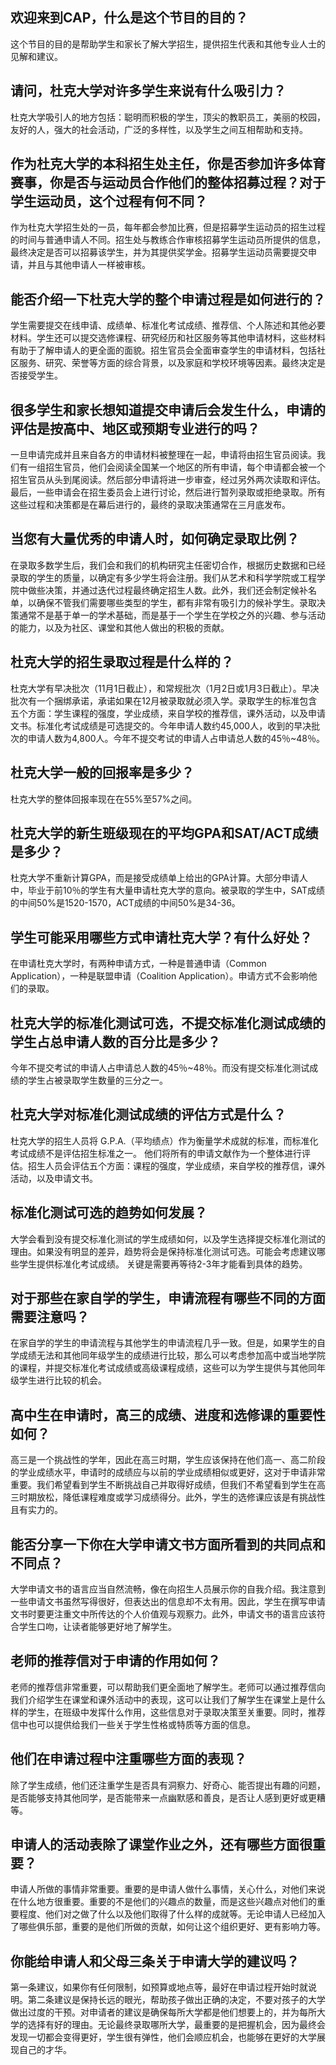 
## 欢迎来到CAP，什么是这个节目的目的？  

这个节目的目的是帮助学生和家长了解大学招生，提供招生代表和其他专业人士的见解和建议。 


## 请问，杜克大学对许多学生来说有什么吸引力？  

杜克大学吸引人的地方包括：聪明而积极的学生，顶尖的教职员工，美丽的校园，友好的人，强大的社会活动，广泛的多样性，以及学生之间互相帮助和支持。 


## 作为杜克大学的本科招生处主任，你是否参加许多体育赛事，你是否与运动员合作他们的整体招募过程？对于学生运动员，这个过程有何不同？  

作为杜克大学招生处的一员，每年都会参加比赛，但是招募学生运动员的招生过程的时间与普通申请人不同。招生处与教练合作审核招募学生运动员所提供的信息，最终决定是否可以招募该学生，并为其提供奖学金。招募学生运动员需要提交申请，并且与其他申请人一样被审核。 


## 能否介绍一下杜克大学的整个申请过程是如何进行的？  

学生需要提交在线申请、成绩单、标准化考试成绩、推荐信、个人陈述和其他必要材料。学生还可以提交选修课程、研究经历和社区服务等其他申请材料，这些材料有助于了解申请人的更全面的面貌。招生官员会全面审查学生的申请材料，包括社区服务、研究、荣誉等方面的综合背景，以及家庭和学校环境等因素。最终决定是否接受学生。


## 很多学生和家长想知道提交申请后会发生什么，申请的评估是按高中、地区或预期专业进行的吗？

一旦申请完成并且来自各方的申请材料被整理在一起，申请将由招生官员阅读。我们有一组招生官员，他们会阅读全国某一个地区的所有申请，每个申请都会被一个招生官员从头到尾阅读。然后部分申请将进一步审查，经过另外两次读取和评估。最后，一些申请会在招生委员会上进行讨论，然后进行暂列录取或拒绝录取。所有这些过程和决策都是在幕后进行的，最终的录取决策通常在三月底发布。

## 当您有大量优秀的申请人时，如何确定录取比例？

在录取多数学生后，我们会和我们的机构研究主任密切合作，根据历史数据和已经录取的学生的质量，以确定有多少学生将会注册。我们从艺术和科学学院或工程学院中做些决策，并通过迭代过程最终确定招生人数。此外，我们还会制定候补名单，以确保不管我们需要哪些类型的学生，都有非常有吸引力的候补学生。录取决策通常不是基于单一的学术基础，而是基于一个学生在学校之外的兴趣、参与活动的能力，以及为社区、课堂和其他人做出的积极的贡献。


## 杜克大学的招生录取过程是什么样的？

杜克大学有早决批次（11月1日截止），和常规批次（1月2日或1月3日截止）。早决批次有一个捆绑承诺，承诺如果在12月被录取就必须入学。录取学生的标准包含五个方面：学生课程的强度，学业成绩，来自学校的推荐信，课外活动，以及申请文书。标准化考试成绩是可选提交的。今年申请人数约45,000人，收到的早决批次的申请人数为4,800人。今年不提交考试的申请人占申请总人数的45％~48％。 

## 杜克大学一般的回报率是多少？

杜克大学的整体回报率现在在55%至57%之间。

## 杜克大学的新生班级现在的平均GPA和SAT/ACT成绩是多少？

杜克大学不重新计算GPA，而是接受成绩单上给出的GPA计算。大部分申请人中，毕业于前10％的学生有大量申请杜克大学的意向。被录取的学生中，SAT成绩的中间50%是1520-1570，ACT成绩的中间50%是34-36。

## 学生可能采用哪些方式申请杜克大学？有什么好处？

在申请杜克大学时，有两种申请方式，一种是普通申请（Common Application），一种是联盟申请（Coalition Application）。申请方式不会影响他们的录取。

## 杜克大学的标准化测试可选，不提交标准化测试成绩的学生占总申请人数的百分比是多少？

今年不提交考试的申请人占申请总人数的45％~48％。而没有提交标准化测试成绩的学生占被录取学生数量的三分之一。 

## 杜克大学对标准化测试成绩的评估方式是什么？

杜克大学的招生人员将 G.P.A.（平均绩点）作为衡量学术成就的标准，而标准化考试成绩不是评估招生标准之一。 他们将所有的申请文献作为一个整体进行评估。招生人员会评估五个方面：课程的强度，学业成绩，来自学校的推荐信，课外活动，以及申请文书。 

## 标准化测试可选的趋势如何发展？

大学会看到没有提交标准化测试的学生成绩如何，以及学生选择提交标准化测试的理由。如果没有明显的差异，趋势将会是保持标准化测试可选。可能会考虑建议哪些学生提供标准化考试成绩。 关键是需要再等待2-3年才能看到具体的趋势。


## 对于那些在家自学的学生，申请流程有哪些不同的方面需要注意吗？


在家自学的学生的申请流程与其他学生的申请流程几乎一致。但是，如果学生的自学成绩无法和其他同年级学生的成绩进行比较，那么可以考虑参加高中或当地学院的课程，并提交标准化考试成绩或高级课程成绩，这些可以为学生提供与其他同年级学生进行比较的机会。


## 高中生在申请时，高三的成绩、进度和选修课的重要性如何？


高三是一个挑战性的学年，因此在高三时期，学生应该保持在他们高一、高二阶段的学业成绩水平，申请时的成绩应与以前的学业成绩相似或更好，这对于申请非常重要。我们希望看到学生不断挑战自己并取得好成绩，但我们不希望看到学生在高三时期放松，降低课程难度或学习成绩得分。此外，学生的选修课应该是有挑战性且有实力的。


## 能否分享一下你在大学申请文书方面所看到的共同点和不同点？


大学申请文书的语言应当自然流畅，像在向招生人员展示你的自我介绍。我注意到一些申请文书虽然写得很好，但表达出的信息却不太有用。因此，学生在撰写申请文书时要更注重文中所传达的个人价值观与观察力。此外，申请文书的语言应该符合学生口吻，让读者能够更好地了解学生。


## 老师的推荐信对于申请的作用如何？


老师的推荐信非常重要，可以帮助我们更全面地了解学生。老师可以通过推荐信向我们介绍学生在课堂和课外活动中的表现，这可以让我们了解学生在课堂上是什么样的学生，在班级中发挥什么作用，这些信息对于录取决策至关重要。同时，推荐信中也可以提供给我们一些关于学生性格或特质等方面的信息。


## 他们在申请过程中注重哪些方面的表现？

除了学生成绩，他们还注重学生是否具有洞察力、好奇心、能否提出有趣的问题，是否能够支持其他同学，是否能带来一点幽默感和善良，是否让人感到更好或更糟等。

## 申请人的活动表除了课堂作业之外，还有哪些方面很重要？

申请人所做的事情非常重要。重要的是申请人做什么事情，关心什么，对他们来说在什么地方很重要。重要的不是他们的兴趣点的数量，而是这些兴趣点对他们的重要程度、他们对之做了什么以及他们取得了什么样的成就等。无论申请人已经加入了哪些俱乐部，重要的是他们所做的贡献，如何让这个组织更好、更有影响力等。

## 你能给申请人和父母三条关于申请大学的建议吗？

第一条建议，如果你有任何限制，如预算或地点等，最好在申请过程开始时就说明。第二条建议是保持长远的眼光，帮助孩子做出正确的决定，不要对孩子的大学做出过度的干预。对申请者的建议是确保每所大学都是他们想要上的，并为每所大学的选择有好的理由。无论最终录取哪所大学，最重要的是把握机会，因为最终会发现一切都会变得更好，学生很有弹性，他们会顺应机会，也能够在更好的大学展现自己的才华。

